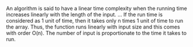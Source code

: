 An algorithm is said to have a linear time complexity when the running time increases linearly with the length of the input.
... If the run time is considered as 1 unit of time, then it takes only n times 1 unit of time to run the array. 
Thus, the function runs linearly with input size and this comes with order O(n). The number of input is proportionate to the time it takes to run. 